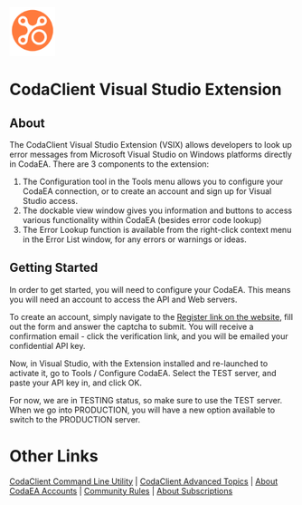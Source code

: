 ﻿![Coda Logo](https://github.com/info-tpr/CodaEA/blob/main/images/CodaLogo-Imageonly-transparent.png?raw=true)

# CodaClient Visual Studio Extension

## About

The CodaClient Visual Studio Extension (VSIX) allows developers to look up error messages from Microsoft Visual Studio on Windows platforms directly in CodaEA.  There are 3 components to the extension:

1. The Configuration tool in the Tools menu allows you to configure your CodaEA connection, or to create an account and sign up for Visual Studio access.
1. The dockable view window gives you information and buttons to access various functionality within CodaEA (besides error code lookup)
1. The Error Lookup function is available from the right-click context menu in the Error List window, for any errors or warnings or ideas.

## Getting Started

In order to get started, you will need to configure your CodaEA.  This means you will need an account to access the API and Web servers.

To create an account, simply navigate to the [Register link on the website](https://www.codaea.io/Account/SignUp), fill out the form and answer the captcha to submit.  You will receive a confirmation email - click the verification link, and you will be emailed your confidential API key.

Now, in Visual Studio, with the Extension installed and re-launched to activate it, go to Tools / Configure CodaEA.  Select the TEST server, and paste your API key in, and click OK.

For now, we are in TESTING status, so make sure to use the TEST server.  When we go into PRODUCTION, you will have a new option available to switch to the PRODUCTION server.

# Other Links

[CodaClient Command Line Utility](CodaClient_CLI.md) | [CodaClient Advanced Topics](CodaClient_Advanced.md) | [About CodaEA Accounts](Coda_Accounts.md) | [Community Rules](Community_Rules.md) | [About Subscriptions](Subscriptions.md)
